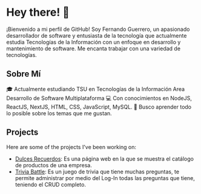 # Hey there! 👋

¡Bienvenido a mi perfil de GitHub! Soy Fernando Guerrero, un apasionado desarrollador de software y entusiasta de la tecnología que actualmente estudia Tecnologías de la Información con un enfoque en desarrollo y mantenimiento de software. Me encanta trabajar con una variedad de tecnologías.

## Sobre Mí

🎓 Actualmente estudiando TSU en Tecnologías de la Información Area Desarrollo de Software Multiplataforma
💻 Con conocimientos en NodeJS, ReactJS, NextJS, HTML, CSS, JavaScript, MySQL.
🌱 Busco aprender todo lo posible sobre los temas que me gustan.

## Projects

Here are some of the projects I've been working on:

- [Dulces Recuerdos](https://warriorgw.github.io/Dulces-Recuerdos/): Es una página web en la que se muestra el catálogo de productos de una empresa.
- [Trivia Battle](https://trivia-battle.vercel.app/): Es un juego de trivia que tiene muchas preguntas, te permite administrar por medio del Log-In todas las preguntas que tiene, teniendo el CRUD completo.

